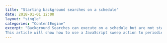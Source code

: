 ```yaml
---
title: "Starting background searches on a schedule"
date: 2018-01-01 12:00
layout: "single"
categories: "ContentEngine"
excerpt: "Background Searches can execute on a schedule but are not started on a schedule.
This article will show how to use a JavaScript sweep action to periodically start background searches"
---
```

